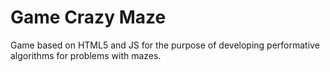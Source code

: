 # Game Crazy Maze

Game based on HTML5 and JS for the purpose of developing performative algorithms for problems with mazes.
